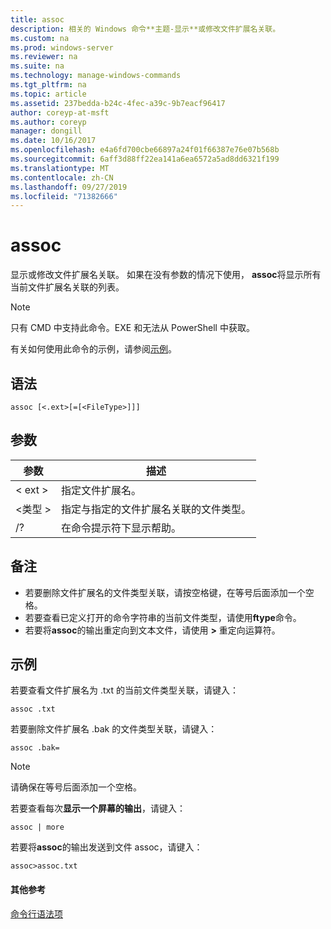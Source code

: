 ```yaml
---
title: assoc
description: 相关的 Windows 命令**主题-显示**或修改文件扩展名关联。
ms.custom: na
ms.prod: windows-server
ms.reviewer: na
ms.suite: na
ms.technology: manage-windows-commands
ms.tgt_pltfrm: na
ms.topic: article
ms.assetid: 237bedda-b24c-4fec-a39c-9b7eacf96417
author: coreyp-at-msft
ms.author: coreyp
manager: dongill
ms.date: 10/16/2017
ms.openlocfilehash: e4a6fd700cbe66897a24f01f66387e76e07b568b
ms.sourcegitcommit: 6aff3d88ff22ea141a6ea6572a5ad8dd6321f199
ms.translationtype: MT
ms.contentlocale: zh-CN
ms.lasthandoff: 09/27/2019
ms.locfileid: "71382666"
---
```

# <a name="assoc"></a>assoc



显示或修改文件扩展名关联。 如果在没有参数的情况下使用， **assoc**将显示所有当前文件扩展名关联的列表。

> [!NOTE]
> 只有 CMD 中支持此命令。EXE 和无法从 PowerShell 中获取。
>

有关如何使用此命令的示例，请参阅[示例](#BKMK_examples)。

## <a name="syntax"></a>语法

```
assoc [<.ext>[=[<FileType>]]]
```

## <a name="parameters"></a>参数

|参数|描述|
|---------|-----------|
|< ext >|指定文件扩展名。|
|\<类型 >|指定与指定的文件扩展名关联的文件类型。|
|/?|在命令提示符下显示帮助。|

## <a name="remarks"></a>备注

-   若要删除文件扩展名的文件类型关联，请按空格键，在等号后面添加一个空格。
-   若要查看已定义打开的命令字符串的当前文件类型，请使用**ftype**命令。
-   若要将**assoc**的输出重定向到文本文件，请使用 **>** 重定向运算符。

## <a name="BKMK_examples"></a>示例

若要查看文件扩展名为 .txt 的当前文件类型关联，请键入：
```
assoc .txt
```
若要删除文件扩展名 .bak 的文件类型关联，请键入：
```
assoc .bak= 
```

> [!NOTE]
> 请确保在等号后面添加一个空格。

若要查看每次**显示一个屏幕的输出**，请键入：
```
assoc | more
```
若要将**assoc**的输出发送到文件 assoc，请键入：
```
assoc>assoc.txt
```

#### <a name="additional-references"></a>其他参考

[命令行语法项](command-line-syntax-key.md)
